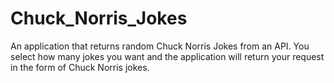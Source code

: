 # Chuck_Norris_Jokes

An application that returns random Chuck Norris Jokes from an API. You select how many jokes you want and the application will return your request in the form of Chuck Norris jokes.
